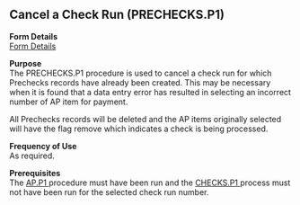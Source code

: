 ##  Cancel a Check Run (PRECHECKS.P1)

<PageHeader />

**Form Details**  
[ Form Details ](PRECHECKS-P1-1/README.md)   

**Purpose**  
The PRECHECKS.P1 procedure is used to cancel a check run for which Prechecks
records have already been created. This may be necessary when it is found that
a data entry error has resulted in selecting an incorrect number of AP item
for payment.  
  
All Prechecks records will be deleted and the AP items originally selected
will have the flag remove which indicates a check is being processed.

**Frequency of Use**  
As required.

**Prerequisites**  
The [ AP.P1 ](../../../../../../rover/AP-OVERVIEW/AP-REPORT/CHECKS-F5/AP-P1) procedure must have been run and the [ CHECKS.P1 ](../../../../../../rover/AP-OVERVIEW/AP-PROCESS/CHECKS-P1) process must not have been run for the selected check run number. 

<badge text= "Version 8.10.57" vertical="middle" />

<PageFooter />